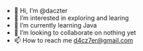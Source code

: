 - 👋 Hi, I’m @daczter
- 👀 I’m interested in exploring and learing
- 🌱 I’m currently learning Java
- 💞️ I’m looking to collaborate on nothing yet
- 📫 How to reach me d4cz7er@gmail.com

<!---
daczter/daczter is a ✨ special ✨ repository because its `README.md` (this file) appears on your GitHub profile.
You can click the Preview link to take a look at your changes.
--->
